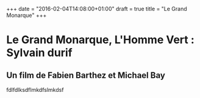 +++
date = "2016-02-04T14:08:00+01:00"
draft = true
title = "Le Grand Monarque"
+++
# Le Grand Monarque, L'Homme Vert : Sylvain durif 
## Un film de Fabien Barthez et Michael Bay

fdlfdlksdflmkdfslmkdsf